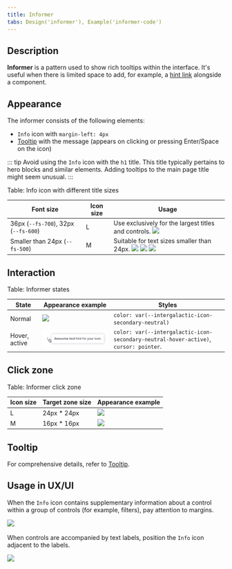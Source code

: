 ```yaml
---
title: Informer
tabs: Design('informer'), Example('informer-code')
---
```


## Description

**Informer** is a pattern used to show rich tooltips within the interface. It's useful when there is limited space to add, for example, a [hint link](/style/typography/typography#hints-hint-links) alongside a component.

## Appearance

The informer consists of the following elements:

- `Info` icon with `margin-left: 4px`
- [Tooltip](/components/tooltip/tooltip) with the message (appears on clicking or pressing Enter/Space on the icon)

::: tip
Avoid using the `Info` icon with the `h1` title. This title typically pertains to hero blocks and similar elements. Adding tooltips to the main page title might seem unusual.
:::

Table: Info icon with different title sizes

| Font size                            | Icon size | Usage          |
| ------------------------------------ | --------- | -------------- |
| 36px (`--fs-700`), 32px (`--fs-600`) | L         | Use exclusively for the largest titles and controls.  ![](static/big-headings.png)               |
| Smaller than 24px (`--fs-500`)       | M         | Suitable for text sizes smaller than 24px. ![](static/other-headings.png) ![](static/text.png) ![](static/dropdown-item-icon.png) |

## Interaction

Table: Informer states

| State          | Appearance example          | Styles       |
| -------------- | --------------------------- | ------------ |
| Normal         | ![](static/info.png)        | `color: var(--intergalactic-icon-secondary-neutral)`                              |
| Hover, active  | ![](static/info-active.png) | `color: var(--intergalactic-icon-secondary-neutral-hover-active)`, `cursor: pointer`. |

## Click zone

Table: Informer click zone

| Icon size | Target zone size  | Appearance example           |
| --------- | ----------------- | ---------------------------- |
| L         | 24px * 24px       | ![](static/hover-zone-l.png) |
| M         | 16px * 16px       | ![](static/hover-zone-m.png) |

## Tooltip

For comprehensive details, refer to [Tooltip](/components/tooltip/tooltip).

## Usage in UX/UI

When the `Info` icon contains supplementary information about a control within a group of controls (for example, filters), pay attention to margins.

![](static/informer-yes-no.png)

When controls are accompanied by text labels, position the `Info` icon adjacent to the labels.

![](static/info-with-butt-group.png)

